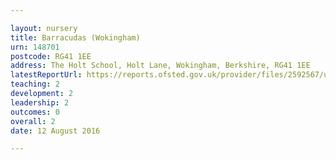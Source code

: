 ```yaml
---

layout: nursery
title: Barracudas (Wokingham)
urn: 148701
postcode: RG41 1EE
address: The Holt School, Holt Lane, Wokingham, Berkshire, RG41 1EE
latestReportUrl: https://reports.ofsted.gov.uk/provider/files/2592567/urn/148701.pdf
teaching: 2
development: 2
leadership: 2
outcomes: 0
overall: 2
date: 12 August 2016

---
```

